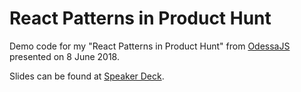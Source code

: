 # React Patterns in Product Hunt

Demo code for my "React Patterns in Product Hunt" from [OdessaJS](http://odessajs.org/n) presented on 8 June 2018.

Slides can be found at [Speaker Deck](https://speakerdeck.com/rstankov/react-patterns-in-producthunt).
